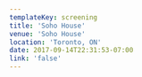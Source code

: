 ```yaml
---
templateKey: screening
title: 'Soho House'
venue: 'Soho House'
location: 'Toronto, ON'
date: 2017-09-14T22:31:53-07:00
link: 'false'
---
```


